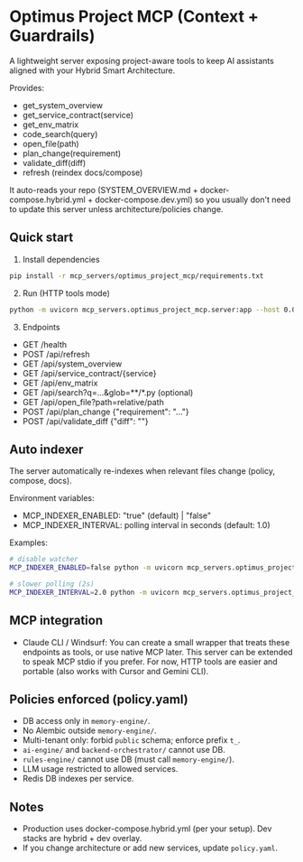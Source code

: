# Optimus Project MCP (Context + Guardrails)

A lightweight server exposing project-aware tools to keep AI assistants aligned with your Hybrid Smart Architecture.

Provides:
- get_system_overview
- get_service_contract(service)
- get_env_matrix
- code_search(query)
- open_file(path)
- plan_change(requirement)
- validate_diff(diff)
- refresh (reindex docs/compose)

It auto-reads your repo (SYSTEM_OVERVIEW.md + docker-compose.hybrid.yml + docker-compose.dev.yml) so you usually don't need to update this server unless architecture/policies change.

## Quick start

1) Install dependencies

```bash
pip install -r mcp_servers/optimus_project_mcp/requirements.txt
```

2) Run (HTTP tools mode)

```bash
python -m uvicorn mcp_servers.optimus_project_mcp.server:app --host 0.0.0.0 --port 8003 --reload
```

3) Endpoints

- GET /health
- POST /api/refresh
- GET /api/system_overview
- GET /api/service_contract/{service}
- GET /api/env_matrix
- GET /api/search?q=...&glob=**/*.py (optional)
- GET /api/open_file?path=relative/path
- POST /api/plan_change {"requirement": "..."}
- POST /api/validate_diff {"diff": "<unified diff>"}

## Auto indexer

The server automatically re-indexes when relevant files change (policy, compose, docs).

Environment variables:

- MCP_INDEXER_ENABLED: "true" (default) | "false"
- MCP_INDEXER_INTERVAL: polling interval in seconds (default: 1.0)

Examples:

```bash
# disable watcher
MCP_INDEXER_ENABLED=false python -m uvicorn mcp_servers.optimus_project_mcp.server:app --port 8003

# slower polling (2s)
MCP_INDEXER_INTERVAL=2.0 python -m uvicorn mcp_servers.optimus_project_mcp.server:app --port 8003
```

## MCP integration

- Claude CLI / Windsurf: You can create a small wrapper that treats these endpoints as tools, or use native MCP later. This server can be extended to speak MCP stdio if you prefer. For now, HTTP tools are easier and portable (also works with Cursor and Gemini CLI).

## Policies enforced (policy.yaml)

- DB access only in `memory-engine/`.
- No Alembic outside `memory-engine/`.
- Multi-tenant only: forbid `public` schema; enforce prefix `t_`.
- `ai-engine/` and `backend-orchestrator/` cannot use DB.
- `rules-engine/` cannot use DB (must call `memory-engine/`).
- LLM usage restricted to allowed services.
- Redis DB indexes per service.

## Notes

- Production uses docker-compose.hybrid.yml (per your setup). Dev stacks are hybrid + dev overlay.
- If you change architecture or add new services, update `policy.yaml`.
